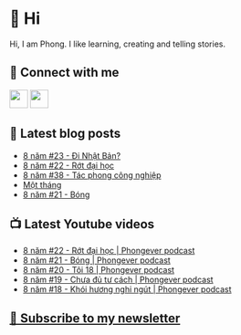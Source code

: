 # 👋 Hi

Hi, I am Phong. I like learning, creating and telling stories.

## 🔗 Connect with me
[<img height="32" width="32" src="https://cdn.jsdelivr.net/npm/simple-icons@v3/icons/youtube.svg" />](https://www.youtube.com/channel/UCXykqt3V2-9bYXKWZRcH0rA)
[<img height="32" width="32" src="https://cdn.jsdelivr.net/npm/simple-icons@v3/icons/instagram.svg" />](https://www.instagram.com/phongever)

## 📝 Latest blog posts

<!-- BLOG-POST-LIST:START -->
- [8 năm #23 - Đi Nhật Bản?](https://phongever.substack.com/p/8-nam-23-i-nhat-ban)
- [8 năm #22 - Rớt đại học](https://phongever.substack.com/p/8-nam-22-rot-ai-hoc)
- [8 năm #38 - Tác phong công nghiệp](https://phongever.substack.com/p/8-nam-38-tac-phong-cong-nghiep)
- [Một tháng](https://phongever.substack.com/p/mot-thang)
- [8 năm #21 - Bóng](https://phongever.substack.com/p/8-nam-21-bong)
<!-- BLOG-POST-LIST:END -->

## 📺 Latest Youtube videos

<!-- YOUTUBE-VIDEO-LIST:START -->
- [8 năm #22 - Rớt đại học | Phongever podcast](https://www.youtube.com/watch?v=bRXqBsC5Mp4)
- [8 năm #21 - Bóng | Phongever podcast](https://www.youtube.com/watch?v=PhPjFVPFeZs)
- [8 năm #20 - Tôi 18 | Phongever podcast](https://www.youtube.com/watch?v=xOyqO2xm2k0)
- [8 năm #19 - Chưa đủ tư cách | Phongever podcast](https://www.youtube.com/watch?v=G-rpOkXKeQU)
- [8 năm #18 - Khói hương nghi ngút | Phongever podcast](https://www.youtube.com/watch?v=6mjAK-l9jkM)
<!-- YOUTUBE-VIDEO-LIST:END -->

## [💌 Subscribe to my newsletter](https://phongever.substack.com/)
